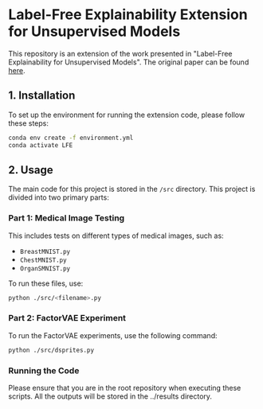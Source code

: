 # Label-Free Explainability Extension for Unsupervised Models

This repository is an extension of the work presented in "Label-Free Explainability for Unsupervised Models". The original paper can be found [here](https://arxiv.org/abs/2203.01928).

## 1. Installation

To set up the environment for running the extension code, please follow these steps:

```bash
conda env create -f environment.yml
conda activate LFE
```

## 2. Usage

The main code for this project is stored in the `/src` directory. This project is divided into two primary parts:

### Part 1: Medical Image Testing

This includes tests on different types of medical images, such as:

- `BreastMNIST.py`
- `ChestMNIST.py`
- `OrganSMNIST.py`
  
To run these files, use:
```bash
python ./src/<filename>.py
```
### Part 2: FactorVAE Experiment

To run the FactorVAE experiments, use the following command:

```bash
python ./src/dsprites.py
```

### Running the Code

Please ensure that you are in the root repository when executing these scripts.
All the outputs will be stored in the ../results directory.
